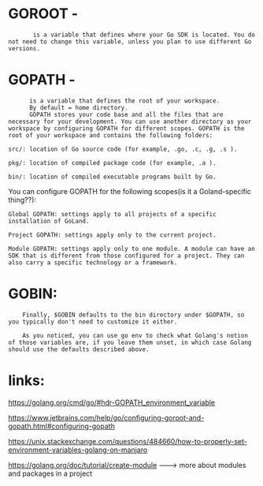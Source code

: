 
# GOROOT -
           is a variable that defines where your Go SDK is located. You do not need to change this variable, unless you plan to use different Go versions.

# GOPATH -
          is a variable that defines the root of your workspace.
          By default = home directory.
          GOPATH stores your code base and all the files that are necessary for your development. You can use another directory as your workspace by configuring GOPATH for different scopes. GOPATH is the root of your workspace and contains the following folders:

    src/: location of Go source code (for example, .go, .c, .g, .s ).

    pkg/: location of compiled package code (for example, .a ).

    bin/: location of compiled executable programs built by Go.


You can configure GOPATH for the following scopes(is it a Goland-specific thing??):

    Global GOPATH: settings apply to all projects of a specific installation of GoLand.

    Project GOPATH: settings apply only to the current project.

    Module GOPATH: settings apply only to one module. A module can have an SDK that is different from those configured for a project. They can also carry a specific technology or a framework.

# GOBIN:
        Finally, $GOBIN defaults to the bin directory under $GOPATH, so you typically don't need to customize it either.

        As you noticed, you can use go env to check what Golang's notion of those variables are, if you leave them unset, in which case Golang should use the defaults described above.


# links:

  https://golang.org/cmd/go/#hdr-GOPATH_environment_variable

  https://www.jetbrains.com/help/go/configuring-goroot-and-gopath.html#configuring-gopath

  https://unix.stackexchange.com/questions/484660/how-to-properly-set-environment-variables-golang-on-manjaro
  

  https://golang.org/doc/tutorial/create-module   ---> more about modules and packages in a project

